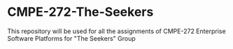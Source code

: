 # CMPE-272-The-Seekers
This repository will be used for all the assignments of CMPE-272 Enterprise Software Platforms for "The Seekers" Group
